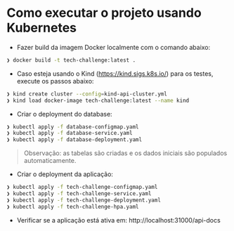 # Como executar o projeto usando Kubernetes

- Fazer build da imagem Docker localmente com o comando abaixo:

```bash
❯ docker build -t tech-challenge:latest .
```

- Caso esteja usando o Kind (https://kind.sigs.k8s.io/) para os testes, execute os passos abaixo:

```bash
❯ kind create cluster --config=kind-api-cluster.yml
❯ kind load docker-image tech-challenge:latest --name kind
```

- Criar o deployment do database:

```bash
❯ kubectl apply -f database-configmap.yaml
❯ kubectl apply -f database-service.yaml
❯ kubectl apply -f database-deployment.yaml
```

> Observação: as tabelas são criadas e os dados iniciais são populados automaticamente.

- Criar o deployment da aplicação:

```bash
❯ kubectl apply -f tech-challenge-configmap.yaml
❯ kubectl apply -f tech-challenge-service.yaml
❯ kubectl apply -f tech-challenge-deployment.yaml
❯ kubectl apply -f tech-challenge-hpa.yaml
```

- Verificar se a aplicação está ativa em: http://localhost:31000/api-docs